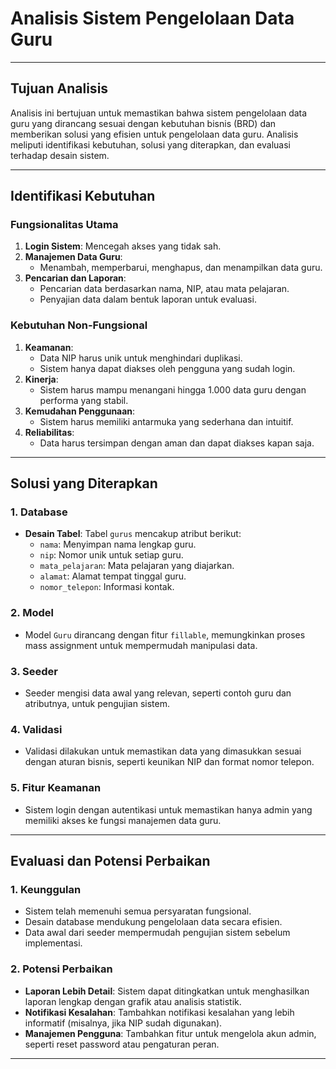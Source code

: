 # **Analisis Sistem Pengelolaan Data Guru**

---

## **Tujuan Analisis**
Analisis ini bertujuan untuk memastikan bahwa sistem pengelolaan data guru yang dirancang sesuai dengan kebutuhan bisnis (BRD) dan memberikan solusi yang efisien untuk pengelolaan data guru. Analisis meliputi identifikasi kebutuhan, solusi yang diterapkan, dan evaluasi terhadap desain sistem.

---

## **Identifikasi Kebutuhan**

### **Fungsionalitas Utama**
1. **Login Sistem**: Mencegah akses yang tidak sah.
2. **Manajemen Data Guru**:
   - Menambah, memperbarui, menghapus, dan menampilkan data guru.
3. **Pencarian dan Laporan**:
   - Pencarian data berdasarkan nama, NIP, atau mata pelajaran.
   - Penyajian data dalam bentuk laporan untuk evaluasi.

### **Kebutuhan Non-Fungsional**
1. **Keamanan**:
   - Data NIP harus unik untuk menghindari duplikasi.
   - Sistem hanya dapat diakses oleh pengguna yang sudah login.
2. **Kinerja**:
   - Sistem harus mampu menangani hingga 1.000 data guru dengan performa yang stabil.
3. **Kemudahan Penggunaan**:
   - Sistem harus memiliki antarmuka yang sederhana dan intuitif.
4. **Reliabilitas**:
   - Data harus tersimpan dengan aman dan dapat diakses kapan saja.

---

## **Solusi yang Diterapkan**

### **1. Database**
- **Desain Tabel**:
  Tabel `gurus` mencakup atribut berikut:
  - `nama`: Menyimpan nama lengkap guru.
  - `nip`: Nomor unik untuk setiap guru.
  - `mata_pelajaran`: Mata pelajaran yang diajarkan.
  - `alamat`: Alamat tempat tinggal guru.
  - `nomor_telepon`: Informasi kontak.

### **2. Model**
- Model `Guru` dirancang dengan fitur `fillable`, memungkinkan proses mass assignment untuk mempermudah manipulasi data.

### **3. Seeder**
- Seeder mengisi data awal yang relevan, seperti contoh guru dan atributnya, untuk pengujian sistem.

### **4. Validasi**
- Validasi dilakukan untuk memastikan data yang dimasukkan sesuai dengan aturan bisnis, seperti keunikan NIP dan format nomor telepon.

### **5. Fitur Keamanan**
- Sistem login dengan autentikasi untuk memastikan hanya admin yang memiliki akses ke fungsi manajemen data guru.

---

## **Evaluasi dan Potensi Perbaikan**

### **1. Keunggulan**
- Sistem telah memenuhi semua persyaratan fungsional.
- Desain database mendukung pengelolaan data secara efisien.
- Data awal dari seeder mempermudah pengujian sistem sebelum implementasi.

### **2. Potensi Perbaikan**
- **Laporan Lebih Detail**: Sistem dapat ditingkatkan untuk menghasilkan laporan lengkap dengan grafik atau analisis statistik.
- **Notifikasi Kesalahan**: Tambahkan notifikasi kesalahan yang lebih informatif (misalnya, jika NIP sudah digunakan).
- **Manajemen Pengguna**: Tambahkan fitur untuk mengelola akun admin, seperti reset password atau pengaturan peran.

---
